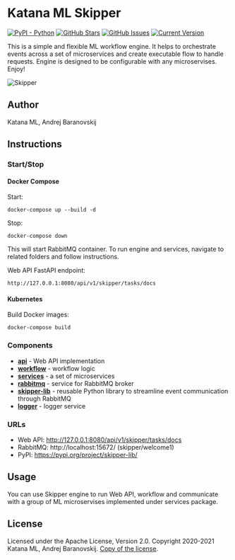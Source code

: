 # Katana ML Skipper
[![PyPI - Python](https://img.shields.io/badge/python-v3.7+-blue.svg)](https://github.com/katanaml/katana-skipper)
[![GitHub Stars](https://img.shields.io/github/stars/katanaml/katana-skipper.svg)](https://github.com/katanaml/katana-skipper/stargazers) 
[![GitHub Issues](https://img.shields.io/github/issues/katanaml/katana-skipper.svg)](https://github.com/katanaml/katana-skipper/issues) 
[![Current Version](https://img.shields.io/badge/version-21.1-green.svg)](https://github.com/katanaml/katana-skipper)

This is a simple and flexible ML workflow engine. It helps to orchestrate events across a set of microservices and create executable flow to handle requests. Engine is designed to be configurable with any microservises. Enjoy!

![Skipper](https://github.com/katanaml/katana-skipper/blob/master/skipper.png)

## Author

Katana ML, Andrej Baranovskij

## Instructions

### Start/Stop

#### Docker Compose

Start:

```
docker-compose up --build -d
```

Stop:

```
docker-compose down
```

This will start RabbitMQ container. To run engine and services, navigate to related folders and follow instructions.

Web API FastAPI endpoint:

```
http://127.0.0.1:8080/api/v1/skipper/tasks/docs
```

#### Kubernetes

Build Docker images:

```
docker-compose build
```

### Components

* **[api](https://github.com/katanaml/katana-skipper/tree/master/api)** - Web API implementation
* **[workflow](https://github.com/katanaml/katana-skipper/tree/master/workflow)** - workflow logic
* **[services](https://github.com/katanaml/katana-skipper/tree/master/services)** - a set of microservices
* **[rabbitmq](https://github.com/katanaml/katana-skipper/tree/master/rabbitmq)** - service for RabbitMQ broker
* **[skipper-lib](https://github.com/katanaml/katana-skipper/tree/master/skipper-lib)** - reusable Python library to streamline event communication through RabbitMQ
* **[logger](https://github.com/katanaml/katana-skipper/tree/master/logger)** - logger service

### URLs

* Web API: http://127.0.0.1:8080/api/v1/skipper/tasks/docs
* RabbitMQ: http://localhost:15672/ (skipper/welcome1)
* PyPI: https://pypi.org/project/skipper-lib/

## Usage

You can use Skipper engine to run Web API, workflow and communicate with a group of ML microservises implemented under services package.

## License

Licensed under the Apache License, Version 2.0. Copyright 2020-2021 Katana ML, Andrej Baranovskij. [Copy of the license](https://github.com/katanaml/katana-pipeline/blob/master/LICENSE).
